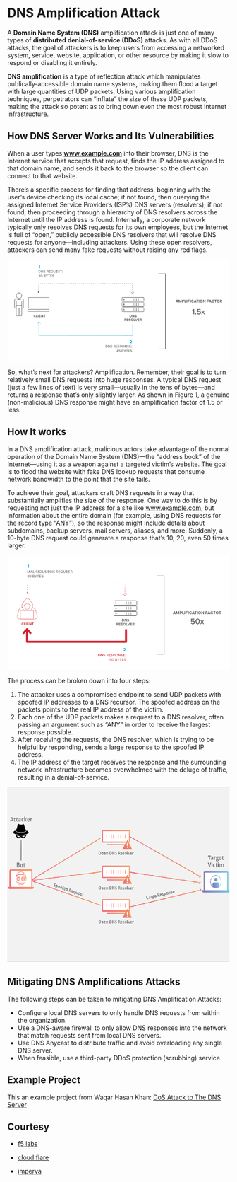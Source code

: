 # DNS Amplification Attack

A **Domain Name System (DNS)** amplification attack is just one of many types of **distributed denial-of-service (DDoS)** attacks. As with all DDoS attacks, the goal of attackers is to keep users from accessing a networked system, service, website, application, or other resource by making it slow to respond or disabling it entirely.

**DNS amplification** is a type of reflection attack which manipulates publically-accessible domain name systems, making them flood a target with large quantities of UDP packets. Using various amplification techniques, perpetrators can “inflate” the size of these UDP packets, making the attack so potent as to bring down even the most robust Internet infrastructure.

## How DNS Server Works and Its Vulnerabilities

 When a user types **www.example.com** into their browser, DNS is the Internet service that accepts that request, finds the IP address assigned to that domain name, and sends it back to the browser so the client can connect to that website.

There’s a specific process for finding that address, beginning with the user’s device checking its local cache; if not found, then querying the assigned Internet Service Provider’s (ISP’s) DNS servers (resolvers); if not found, then proceeding through a hierarchy of DNS resolvers across the Internet until the IP address is found. Internally, a corporate network typically only resolves DNS requests for its own employees, but the Internet is full of “open,” publicly accessible DNS resolvers that will resolve DNS requests for anyone—including attackers. Using these open resolvers, attackers can send many fake requests without raising any red flags.

![Figure1](assests/Figure1.png)

So, what’s next for attackers? Amplification. Remember, their goal is to turn relatively small DNS requests into huge responses. A typical DNS request (just a few lines of text) is very small—usually in the tens of bytes—and returns a response that’s only slightly larger. As shown in Figure 1, a genuine (non-malicious) DNS response might have an amplification factor of 1.5 or less.

## How It works

In a DNS amplification attack, malicious actors take advantage of the normal operation of the Domain Name System (DNS)—the “address book” of the Internet—using it as a weapon against a targeted victim’s website. The goal is to flood the website with fake DNS lookup requests that consume network bandwidth to the point that the site fails.

To achieve their goal, attackers craft DNS requests in a way that substantially amplifies the size of the response. One way to do this is by requesting not just the IP address for a site like www.example.com, but information about the entire domain (for example, using DNS requests for the record type “ANY”), so the response might include details about subdomains, backup servers, mail servers, aliases, and more. Suddenly, a 10-byte DNS request could generate a response that’s 10, 20, even 50 times larger.

![Figure2](assests/Figure2.png)

The process can be broken down into four steps:

1. The attacker uses a compromised endpoint to send UDP packets with spoofed IP addresses to a DNS recursor. The spoofed address on the packets points to the real IP address of the victim.
2. Each one of the UDP packets makes a request to a DNS resolver, often passing an argument such as “ANY” in order to receive the largest response possible.
3. After receiving the requests, the DNS resolver, which is trying to be helpful by responding, sends a large response to the spoofed IP address.
4. The IP address of the target receives the response and the surrounding network infrastructure becomes overwhelmed with the deluge of traffic, resulting in a denial-of-service.

![Figure3](assests/figure3.png)

## Mitigating DNS Amplifications Attacks

The following steps can be taken to mitigating DNS Amplification Attacks:

- Configure local DNS servers to only handle DNS requests from within the organization.
- Use a DNS-aware firewall to only allow DNS responses into the network that match requests sent from local DNS servers.
- Use DNS Anycast to distribute traffic and avoid overloading any single DNS server.
- When feasible, use a third-party DDoS protection (scrubbing) service.

## Example Project

This an example project from Waqar Hasan Khan: [DoS Attack to The DNS Server](https://github.com/Waqar-107/DoS-Attack-to-The-DNS-Server)

## Courtesy

- [f5 labs](https://www.f5.com/labs/articles/education/what-is-a-dns-amplification-attack-)

- [cloud flare](https://www.cloudflare.com/learning/ddos/dns-amplification-ddos-attack/)

- [imperva](https://www.imperva.com/learn/application-security/dns-amplification/)